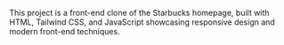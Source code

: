 This project is a front-end clone of the Starbucks homepage, built with HTML, Tailwind CSS, and JavaScript showcasing responsive design and modern front-end techniques.
